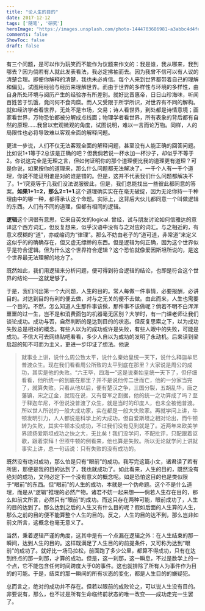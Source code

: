 ```yaml
---
title: "论人生的目的"
date: 2017-12-12
tags: ['随笔', '研究']
heroImage: "https://images.unsplash.com/photo-1444703686981-a3abbc4d4fe3?ixlib=rb-1.2.1&q=80&fm=jpg&crop=entropy&cs=tinysrgb&w=2000&fit=max&ixid=eyJhcHBfaWQiOjExNzczfQ"
comments: false
ShowToc: false
draft: false
---
```


有三个问题，是可以作为玩笑而不能作为议题来作文的：我是谁，我从哪来，我到哪去？因为倘若有人就此发表看法，我必定拂袖而去。因为我曾不信可以有人议的清楚合理。即便你解释的清楚，我也未必肯信。每个人来到世界都带着自己的理解和偏见，试图用经验与经历来理解世界。而由于世界的多样性与环境的多样性，由自身所处环境与阅历产生的经验亦有所差别。就好比晋惠帝，日日山珍海味，听闻百姓苦于饥饿，竟问何不食肉糜。而人又受限于所学所识，对世界有不同的解构。就如经济学者看世界，无处不是市场，交易；诗人看世界，到处都是诗情意境；画家看世界，万物恐怕都被分解成点线面；物理学者看世界，所有表象的背后都有自然的原理……我曾以宏观微观的角度，试图说明，难以一言而论万物。同样，人的局限性也必将导致难以客观全面的解释问题。

更进一步说，人们不仅无法客观全面的解释问题，甚至没有人能正确的回答问题。比如说1+1等于2总该是正确的吧？但我倘若说一杯水加一杯沙子，却似乎不等于2。你说这完全是无理之言，但如何证明你的那个道理便比我的道理更有道理？可是你说，如果按你的道理来，那么什么问题都无法解决了。一千个人有一千个道理，你说不能证明谁是对的谁是错的。但是，这并不代表我们什么问题都解决不了。1+1究竟等于几我们没法说服彼此，但是，我们总能找出一些彼此都同意的答案。**如果1+1=2，那么2=1+1**.这个道理确实实在在毫无破绽，因为无论你持一千种理由中的哪一种，都得承认这个命题。实际上，这背后大伙儿都同意一个叫做逻辑的东西。人们有不同的道理，但都有相同的逻辑。

**逻辑**这个词很有意思，它来自英文的logical. 曾经，试与朋友讨论如何信雅达的意译这个西方词汇，但反复想来，似乎汉语中没有与之对应的词汇。与之相近的，有意义模糊的“道”，亦或缩词为“律理”。那么不妨由老子的“道可道，非常道”来定义这似乎的的确确存在，但又虚无缥缈的东西。但是逻辑为何正确，因为这个世界似乎是符合逻辑。但为什么这个世界符合逻辑？这个恐怕就像爱因斯坦所说的，是这个世界最无法理解的地方了。

既然如此，我们用逻辑来分析问题，便可得到符合逻辑的结论，也即是符合这个世界的结论——这就足够了。

于是，我们问出第一个大问题，人生的目的。常人每做一件事情，必要报酬，必讲目的。对达到目的有利的便去做，对与之无关的便不去做。由此而来，人生也需要一个目的。不然，怎么知道人生那件事该做，那件事不该做呢？倘若不明不白浑浑噩噩的过一生，岂不是和消费面包的机器毫无区别？大学时，有一门课老师让我们谈论成功。成功与否，自然判断的是达到目的的状态。但反复思索之下，以为成功失败总是相对的概念。有些人以为的成功或许是失败，有些人眼中的失败，可能是成功。不信大可去网络贴吧看看，多少人自以为成功的发明了永动机。后来读到梁启超的知不可而为主义，更进一步印证了想法。他说

> 就事业上讲，说什么周公致太平，说什么秦始皇统一天下，说什么释迦牟尼普渡众生。现在我们看看周公所致的太平到底在那里？大家说是周公的成功，其实是他的失败。“六王毕，四海一”这是说秦始皇统一天下了，但仔细看看，他所统一的到底在那里？并不是说他传二世而亡，他的一分家当完了，就算失败。只看从他以后，便有楚汉之争，三国分裂，五胡乱华，唐之藩镇，宋之辽金，就现在说，又有督军之割据，他的统一之功算成了吗？至于释迦牟尼，不但说没普渡了众生，就是当时的印度人，也未全被他普渡。所以世人所说的一般大成功家，实在都是一般大失败家。再就学问上讲，牛顿发明引力，人人都说是科学上的大成功，但自爱斯坦之相对论出，而牛顿转为失败，其实牛顿本没成功，不过我们没有见到就是了。近两年来欧美学界颂扬爱斯坦成功之快之大，无比矣！我们没学问，不配批评，只配跟着讴歌，跟着崇拜！但照牛顿的例看来，他也算是失败。所以无论就学问上讲就事实上讲，总一句话说：只有失败的没有成功的。

既然没有绝对成功，那么怕是只有“眼前”的成功。我写完这篇小文，诸君读了若有所思，那便是我的目的达到了，我也就成功了。如此看来，人生的目的，既然没有绝对的成功，又何必定下一个没有意义的概念呢。如是恐怕这目的也是类似限于“眼前”的东西。但“眼前”的人生的成功，本就是一个伪命题。这个不是什么道理，而是从“逻辑”推理的必然产物。诸君不妨一起来想——倘若人生存在目的，那么如前文所言，必然只有“眼前”的成功。而这只存在两种可能，眼前成功了，人生的目的达到了。那么达到之后的人生又有什么目的呢？假如后面的人生算的人生，那么之前的目的便不能算整个人生的目的。反之，人生的目的达不到，那么岂非如前文所言，这概念也毫无意义了。

当然，秉着逻辑严谨的角度，这其中是有一个点漏在逻辑之外：在人生结束的那一瞬间，达到人生的目的。这样既满足了人生目的的前提条件，又可称为达到“眼前”的成功了。就好比一场马拉松，前面跑了多少公里，都算不得成功，只有在达到终点的那一刹那，才算的成功。但是，这一刹那，这一瞬息，不过是数学上的一个点，它不能包含任何时间跨度大于0的事件。这也就排除了所有人为事件作为目的的可能。于是，结束的那一瞬间的所有状态的变化，都是人生目的的嫌疑犯。

总而言之，绝对的成功并不存在。但若以眼前的成败论之，可以说人生没有目的。非要说有，那么，也不过是所有生命临终前状态的唯一改变——成功走完一生罢了。